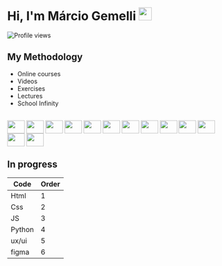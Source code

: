 

# Hi, I'm Márcio Gemelli <img src="https://raw.githubusercontent.com/kaueMarques/kaueMarques/master/hi.gif" height="30px">


<p align="left"> <img src="https://komarev.com/ghpvc/?username=maykbrito&color=yellow" alt="Profile views" /> </p>

## My Methodology
*  Online courses
*  Videos
*  Exercises
*  Lectures
*  School Infinity


<div style="display: inline_block"><br>
  <img align="center" height="30" width="40" src="https://upload.wikimedia.org/wikipedia/commons/thumb/6/61/HTML5_logo_and_wordmark.svg/1024px-HTML5_logo_and_wordmark.svg.png">
  <img align="center" height="30" width="40" src="https://upload.wikimedia.org/wikipedia/commons/thumb/d/d5/CSS3_logo_and_wordmark.svg/640px-CSS3_logo_and_wordmark.svg.png">
  <img align="center" height="30" width="40" src="https://upload.wikimedia.org/wikipedia/commons/thumb/3/3b/Javascript_Logo.png/640px-Javascript_Logo.png">
  <img align="center" height="30" width="40" src="https://upload.wikimedia.org/wikipedia/commons/thumb/c/c3/Python-logo-notext.svg/640px-Python-logo-notext.svg.png">
  <img align="center" height="30" width="40" src="https://upload.wikimedia.org/wikipedia/commons/thumb/4/44/SQL_%D0%BB%D0%BE%D0%B3%D0%BE%D1%82%D0%B8%D0%BF.png/640px-SQL_%D0%BB%D0%BE%D0%B3%D0%BE%D1%82%D0%B8%D0%BF.png">
  <img align="center" height="30" width="40" src="https://img.shields.io/badge/Facebook-1877F2?style=for-the-badge&logo=facebook&logoColor=white">
  <img align="center" height="30" width="40" src="https://img.shields.io/badge/Instagram-E4405F?style=for-the-badge&logo=instagram&logoColor=white">
  <img align="center" height="30" width="40" src="https://img.shields.io/badge/LinkedIn-0077B5?style=for-the-badge&logo=linkedin&logoColor=white">
  <img align="center" height="30" width="40" src="https://img.shields.io/badge/Wordpress-21759B?style=for-the-badge&logo=wordpress&logoColor=white">
  <img align="center" height="30" width="40" src="https://img.shields.io/badge/Canva-%2300C4CC.svg?&style=for-the-badge&logo=Canva&logoColor=white">
  <img align="center" height="30" width="40" src="https://img.shields.io/badge/Behance-0054F7?style=for-the-badge&logo=behance&logoColor=white" />
  <img align="center" height="30" width="40" src="https://img.shields.io/badge/Figma-F24E1E?style=for-the-badge&logo=figma&logoColor=white" />
  <img align="center" height="30" width="40" src="https://img.shields.io/badge/GIT-E44C30?style=for-the-badge&logo=git&logoColor=white" />
  </div>

## In progress

Code    |  Order           
------- | --------            
Html    | 1
Css     | 2
JS      | 3
Python  | 4
ux/ui   | 5
figma   | 6
